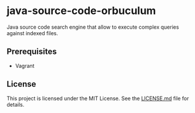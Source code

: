 # java-source-code-orbuculum

Java source code search engine that allow to execute complex queries against indexed files.

## Prerequisites
* Vagrant

## License

This project is licensed under the MIT License. See the [LICENSE.md](LICENSE.md) file for details.